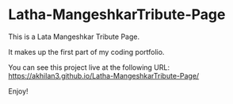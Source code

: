 # Latha-MangeshkarTribute-Page
This is a Lata Mangeshkar Tribute Page.

It makes up the first part of my coding portfolio.

You can see this project live at the following URL:
https://akhilan3.github.io/Latha-MangeshkarTribute-Page/

Enjoy!
